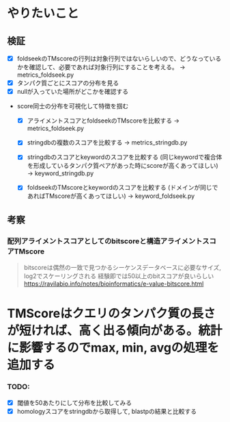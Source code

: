 # やりたいこと

## 検証

- [x] foldseekのTMscoreの行列は対象行列ではないらしいので、どうなっているかを確認して、必要であれば対象行列にすることを考える。 -> metrics_foldseek.py
- [x] タンパク質ごとにスコアの分布を見る
- [x] nullが入っていた場所がどこかを確認する
- score同士の分布を可視化して特徴を掴む
    - [x] アライメントスコアとfoldseekのTMscoreを比較する -> metrics_foldseek.py
    - [x] stringdbの複数のスコアを比較する -> metrics_stringdb.py
    - [x] stringdbのスコアとkeywordのスコアを比較する (同じkeywordで複合体を形成しているタンパク質ペアがあった時にscoreが高くあってほしい) -> keyword_stringdb.py
    - [x] foldseekのTMscoreとkeywordのスコアを比較する (ドメインが同じであればTMscoreが高くあってほしい) -> keyword_foldseek.py


## 考察

### 配列アライメントスコアとしてのbitscoreと構造アライメントスコアTMscore

>bitscoreは偶然の一致で見つかるシーケンスデータベースに必要なサイズ, log2でスケーリングされる
>経験即では50以上のbitスコアが良いらしい
https://ravilabio.info/notes/bioinformatics/e-value-bitscore.html

# TMScoreはクエリのタンパク質の長さが短ければ、高く出る傾向がある。統計に影響するのでmax, min, avgの処理を追加する

### TODO: 
- [x] 閾値を50あたりにして分布を比較してみる
- [x] homologyスコアをstringdbから取得して, blastpの結果と比較する
